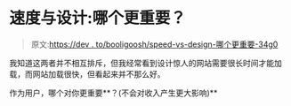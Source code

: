 # 速度与设计:哪个更重要？

> 原文:[https://dev . to/booligoosh/speed-vs-design-哪个更重要-34g0](https://dev.to/booligoosh/speed-vs-design-which-matters-more-34g0)

我知道这两者并不相互排斥，但我经常看到设计惊人的网站需要很长时间才能加载，而网站加载很快，但看起来并不那么好。

作为用户，哪个对你更重要**？(不会对收入产生更大影响)**